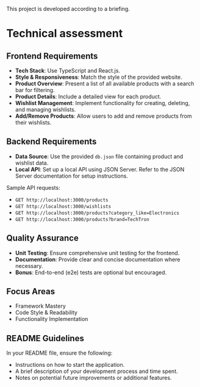 This project is developed according to a briefing.

# Technical assessment

## Frontend Requirements

- **Tech Stack**: Use TypeScript and React.js.
- **Style & Responsiveness**: Match the style of the provided website.
- **Product Overview**: Present a list of all available products with a search bar for filtering.
- **Product Details**: Include a detailed view for each product.
- **Wishlist Management**: Implement functionality for creating, deleting, and managing wishlists.
- **Add/Remove Products**: Allow users to add and remove products from their wishlists.

## Backend Requirements

- **Data Source**: Use the provided `db.json` file containing product and wishlist data.
- **Local API**: Set up a local API using JSON Server. Refer to the JSON Server documentation for setup instructions.

Sample API requests:

- `GET http://localhost:3000/products`
- `GET http://localhost:3000/wishlists`
- `GET http://localhost:3000/products?category_like=Electronics`
- `GET http://localhost:3000/products?brand=TechTron`

## Quality Assurance

- **Unit Testing**: Ensure comprehensive unit testing for the frontend.
- **Documentation**: Provide clear and concise documentation where necessary.
- **Bonus**: End-to-end (e2e) tests are optional but encouraged.

## Focus Areas

- Framework Mastery
- Code Style & Readability
- Functionality Implementation

## README Guidelines

In your README file, ensure the following:

- Instructions on how to start the application.
- A brief description of your development process and time spent.
- Notes on potential future improvements or additional features.
